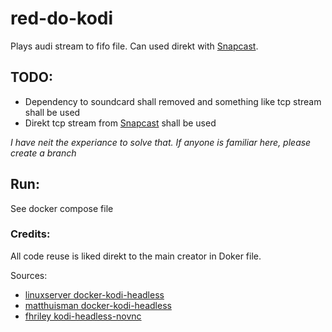 # red-do-kodi

Plays audi stream to fifo file. Can used direkt with [Snapcast](https://github.com/badaix/snapcast).

## TODO:

* Dependency to soundcard shall removed and something like tcp stream shall be used
* Direkt tcp stream from [Snapcast](https://github.com/badaix/snapcast) shall be used

_I have neit the experiance to solve that. If anyone is familiar here, please create a branch_

## Run:

See docker compose file
   
### Credits:

All code reuse is liked direkt to the main creator in Doker file.

Sources: 
- [linuxserver docker-kodi-headless](https://github.com/linuxserver/docker-kodi-headless)
- [matthuisman docker-kodi-headless](https://github.com/matthuisman/docker-kodi-headless)
- [fhriley kodi-headless-novnc](https://github.com/fhriley/kodi-headless-novnc)
